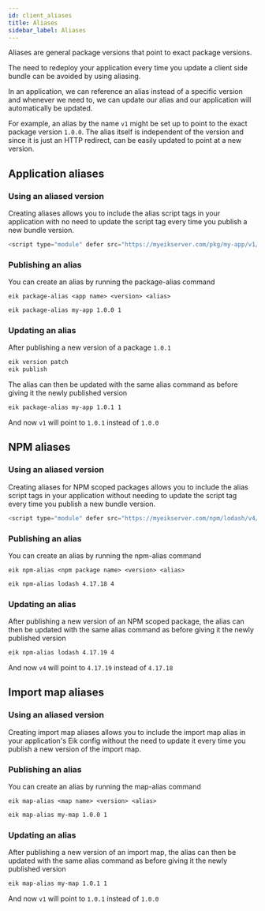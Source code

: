 ```yaml
---
id: client_aliases
title: Aliases
sidebar_label: Aliases
---
```


Aliases are general package versions that point to exact package versions.

The need to redeploy your application every time you update a client side bundle can be avoided by using aliasing.

In an application, we can reference an alias instead of a specific version and whenever we need to, we can update our alias and our application will automatically be updated.

For example, an alias by the name `v1` might be set up to point to the exact package version `1.0.0`. The alias itself is independent of the version and since it is just an HTTP redirect, can be easily updated to point at a new version. 

## Application aliases

### Using an aliased version

Creating aliases allows you to include the alias script tags in your application with no need to update the script tag every time you publish a new bundle version.

```js
<script type="module" defer src="https://myeikserver.com/pkg/my-app/v1/index.js">
```

### Publishing an alias

You can create an alias by running the package-alias command

```
eik package-alias <app name> <version> <alias>
```

```sh
eik package-alias my-app 1.0.0 1
```

### Updating an alias

After publishing a new version of a package `1.0.1`

```sh
eik version patch
eik publish
```

The alias can then be updated with the same alias command as before giving it the newly published version

```sh
eik package-alias my-app 1.0.1 1
```

And now `v1` will point to `1.0.1` instead of `1.0.0`

## NPM aliases

### Using an aliased version

Creating aliases for NPM scoped packages allows you to include the alias script tags in your application without needing to update the script tag every time you publish a new bundle version.

```js
<script type="module" defer src="https://myeikserver.com/npm/lodash/v4/index.js">
```

### Publishing an alias

You can create an alias by running the npm-alias command

```
eik npm-alias <npm package name> <version> <alias>
```

```sh
eik npm-alias lodash 4.17.18 4
```

### Updating an alias

After publishing a new version of an NPM scoped package, the alias can then be updated with the same alias command as before giving it the newly published version

```sh
eik npm-alias lodash 4.17.19 4
```

And now `v4` will point to `4.17.19` instead of `4.17.18`

## Import map aliases

### Using an aliased version

Creating import map aliases allows you to include the import map alias in your application's Eik config without the need to update it every time you publish a new version of the import map.

### Publishing an alias

You can create an alias by running the map-alias command

```
eik map-alias <map name> <version> <alias>
```

```sh
eik map-alias my-map 1.0.0 1
```

### Updating an alias

After publishing a new version of an import map, the alias can then be updated with the same alias command as before giving it the newly published version

```sh
eik map-alias my-map 1.0.1 1
```

And now `v1` will point to `1.0.1` instead of `1.0.0`
